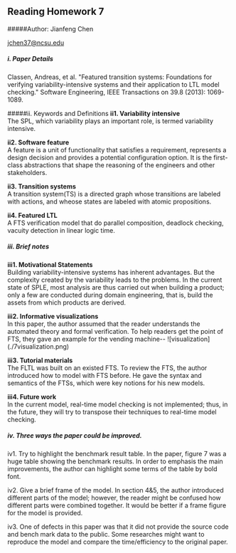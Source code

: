 ## Reading Homework 7
#####Author:
Jianfeng Chen

jchen37@ncsu.edu

##### i. Paper Details
Classen, Andreas, et al. "Featured transition systems: Foundations for verifying variability-intensive systems and their application to LTL model checking." Software Engineering, IEEE Transactions on 39.8 (2013): 1069-1089.

#####ii. Keywords and Definitions
<b>ii1. Variability intensive</b>  
The SPL, which variability plays an important role, is termed variability intensive.

<b>ii2. Software feature</b>  
A feature is a unit of functionality that satisfies a requirement, represents a design decision and provides a potential configuration option. It is the first-class abstractions that shape the reasoning of the engineers and other stakeholders.

<b>ii3. Transition systems</b>  
A transition system(TS) is a directed graph whose transitions are labeled with actions, and wheose states are labeled with atomic propositions.

<b> ii4. Featured LTL</b>  
A FTS verification model that do parallel composition, deadlock checking, vacuity detection in linear logic time.

##### iii. Brief notes
<b>iii1. Motivational Statements</b>  
Building variability-intensive systems has inherent advantages. But the complexity created by the variability leads to the problems. In the current state of SPLE, most analysis are thus carried out when building a product; only a few are conducted during domain engineering, that is, build the assets from which products are derived.

<b> iii2. Informative visualizations</b>  
In this paper, the author assumed that the reader understands the automated theory and formal verification. To help readers get the point of FTS, they gave an example for the vending machine--
![visualization] (./7visualization.png)

<b> iii3. Tutorial materials</b>  
The FLTL was built on an existed FTS. To review the FTS, the author introduced how to model with FTS before. He gave the syntax and semantics of the FTSs, which were key notions for his new models.

<b> iii4. Future work</b>  
In the current model, real-time model checking is not implemented; thus, in the future, they will try to transpose their techniques to real-time model checking.

##### iv. Three ways the paper could be improved.
iv1. Try to highlight the benchmark result table. In the paper, figure 7 was a huge table showing the benchmark results. In order to emphasis the main improvements, the author can highlight some terms of the table by bold font.

iv2. Give a brief frame of the model. In section 4&5, the author introduced different parts of the model; however, the reader might be confused how different parts were combined together. It would be better if a frame figure for the model is provided.

iv3. One of defects in this paper was that it did not provide the source code and bench mark data to the public. Some researches might want to reproduce the model and compare the time/efficiency to the original paper.
